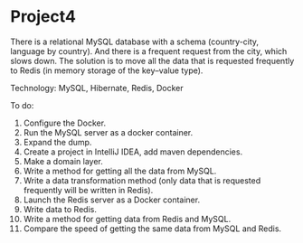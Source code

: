# Project4
There is a relational MySQL database with a schema (country-city, language by country). 
And there is a frequent request from the city, which slows down. 
The solution is to move all the data that is requested frequently to Redis (in memory storage of the key–value type).

Technology:
MySQL, Hibernate, Redis, Docker

To do:
1. Configure the Docker.
2. Run the MySQL server as a docker container.
3. Expand the dump.
4. Create a project in IntelliJ IDEA, add maven dependencies.
5. Make a domain layer.
6. Write a method for getting all the data from MySQL.
7. Write a data transformation method (only data that is requested frequently will be written in Redis).
8. Launch the Redis server as a Docker container.
9. Write data to Redis.
10. Write a method for getting data from Redis and MySQL.
11. Compare the speed of getting the same data from MySQL and Redis.
